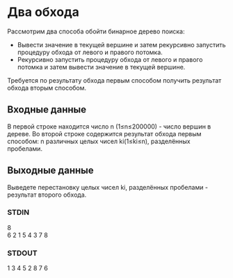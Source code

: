 # Два обхода
Рассмотрим два способа обойти бинарное дерево поиска:
- Вывести значение в текущей вершине и затем рекурсивно запустить процедуру обхода от левого и правого потомка.
- Рекурсивно запустить процедуру обхода от левого и правого потомка и затем вывести значение в текущей вершине.

Требуется по результату обхода первым способом получить результат обхода вторым способом.

## Входные данные
В первой строке находится число n (1≤n≤200000) - число вершин в дереве. Во второй строке содержится результат обхода первым способом: n различных целых чисел ki(1≤ki≤n), разделённых пробелами.

## Выходные данные
Выведете перестановку целых чисел ki, разделённых пробелами - результат второго обхода.

### STDIN
8  
6 2 1 5 4 3 7 8

### STDOUT
1 3 4 5 2 8 7 6
